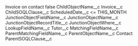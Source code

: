 <?xml version="1.0" encoding="UTF-8"?>
<CustomMetadata xmlns="http://soap.sforce.com/2006/04/metadata" xmlns:xsi="http://www.w3.org/2001/XMLSchema-instance" xmlns:xsd="http://www.w3.org/2001/XMLSchema">
    <label>Invoice on contact</label>
    <protected>false</protected>
    <values>
        <field>ChildObjectName__c</field>
        <value xsi:type="xsd:string">Invoice__c</value>
    </values>
    <values>
        <field>ChildSOQLClause__c</field>
        <value xsi:type="xsd:string">ScheduledDate__c  &lt;= THIS_MONTH</value>
    </values>
    <values>
        <field>JunctionObjectFieldName__c</field>
        <value xsi:nil="true"/>
    </values>
    <values>
        <field>JunctionObjectName__c</field>
        <value xsi:nil="true"/>
    </values>
    <values>
        <field>JunctionObjectRecordTitle__c</field>
        <value xsi:nil="true"/>
    </values>
    <values>
        <field>JunctionObjectWhere__c</field>
        <value xsi:nil="true"/>
    </values>
    <values>
        <field>LookupFieldName__c</field>
        <value xsi:type="xsd:string">Tutor__c</value>
    </values>
    <values>
        <field>MatchingFieldName__c</field>
        <value xsi:nil="true"/>
    </values>
    <values>
        <field>ParentMatchingFieldName__c</field>
        <value xsi:nil="true"/>
    </values>
    <values>
        <field>ParentObjectName__c</field>
        <value xsi:type="xsd:string">Contact</value>
    </values>
    <values>
        <field>ParentSOQLClause__c</field>
        <value xsi:nil="true"/>
    </values>
</CustomMetadata>
